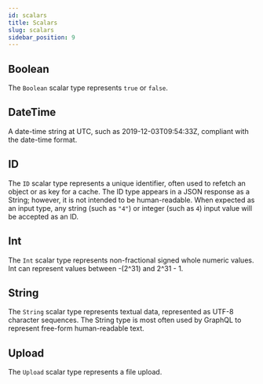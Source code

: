 ```yaml
---
id: scalars
title: Scalars
slug: scalars
sidebar_position: 9
---
```


## Boolean

The `Boolean` scalar type represents `true` or `false`.

## DateTime

A date-time string at UTC, such as 2019-12-03T09:54:33Z, compliant with the date-time format.

## ID

The `ID` scalar type represents a unique identifier, often used to refetch an object or as key for a cache. The ID type appears in a JSON response as a String; however, it is not intended to be human-readable. When expected as an input type, any string (such as `"4"`) or integer (such as `4`) input value will be accepted as an ID.

## Int

The `Int` scalar type represents non-fractional signed whole numeric values. Int can represent values between -(2^31) and 2^31 - 1.

## String

The `String` scalar type represents textual data, represented as UTF-8 character sequences. The String type is most often used by GraphQL to represent free-form human-readable text.

## Upload

The `Upload` scalar type represents a file upload.
